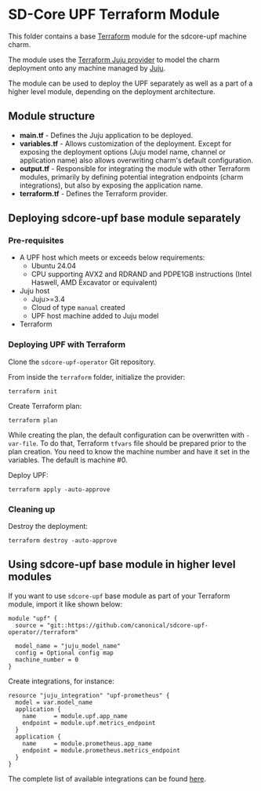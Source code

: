 # SD-Core UPF Terraform Module

This folder contains a base [Terraform][Terraform] module for the sdcore-upf machine charm.

The module uses the [Terraform Juju provider][Terraform Juju provider] to model the charm
deployment onto any machine managed by [Juju][Juju].

The module can be used to deploy the UPF separately as well as a part of a higher level module,
depending on the deployment architecture.

## Module structure

- **main.tf** - Defines the Juju application to be deployed.
- **variables.tf** - Allows customization of the deployment. Except for exposing the deployment
  options (Juju model name, channel or application name) also allows overwriting charm's default
  configuration.
- **output.tf** - Responsible for integrating the module with other Terraform modules, primarily
  by defining potential integration endpoints (charm integrations), but also by exposing
  the application name.
- **terraform.tf** - Defines the Terraform provider.

## Deploying sdcore-upf base module separately

### Pre-requisites

- A UPF host which meets or exceeds below requirements:
  - Ubuntu 24.04
  - CPU supporting AVX2 and RDRAND and PDPE1GB instructions (Intel Haswell, AMD Excavator or equivalent)
- Juju host
  - Juju>=3.4
  - Cloud of type `manual` created
  - UPF host machine added to Juju model
- Terraform

### Deploying UPF with Terraform

Clone the `sdcore-upf-operator` Git repository.

From inside the `terraform` folder, initialize the provider:

```shell
terraform init
```

Create Terraform plan:

```shell
terraform plan
```

While creating the plan, the default configuration can be overwritten with `-var-file`. To do that,
Terraform `tfvars` file should be prepared prior to the plan creation. You need to know the machine
number and have it set in the variables. The default is machine #0.

Deploy UPF:

```console
terraform apply -auto-approve
```

### Cleaning up

Destroy the deployment:

```shell
terraform destroy -auto-approve
```

## Using sdcore-upf base module in higher level modules

If you want to use `sdcore-upf` base module as part of your Terraform module, import it
like shown below:

```text
module "upf" {
  source = "git::https://github.com/canonical/sdcore-upf-operator//terraform"

  model_name = "juju_model_name"
  config = Optional config map
  machine_number = 0
}
```

Create integrations, for instance:

```text
resource "juju_integration" "upf-prometheus" {
  model = var.model_name
  application {
    name     = module.upf.app_name
    endpoint = module.upf.metrics_endpoint
  }
  application {
    name     = module.prometheus.app_name
    endpoint = module.prometheus.metrics_endpoint
  }
}
```

The complete list of available integrations can be found [here][upf-integrations].

[Terraform]: https://www.terraform.io/
[Terraform Juju provider]: https://registry.terraform.io/providers/juju/juju/latest
[Juju]: https://juju.is
[upf-integrations]: https://charmhub.io/sdcore-upf/integrations

